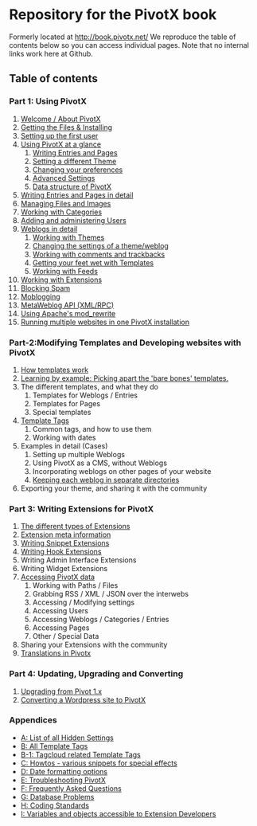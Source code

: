 # Repository for the PivotX book

Formerly located at http://book.pivotx.net/ We reproduce the table of contents below so you can access individual pages.
Note that no internal links work here at Github.

## Table of contents 

### Part 1: Using PivotX 

<ol>
<li><a href="https://github.com/pivotx/PivotX-book/blob/main/source/page_1-1.markdown" title="Welcome / About PivotX">Welcome / About PivotX</a></li>
<li><a href="https://github.com/pivotx/PivotX-book/blob/main/source/page_1-2.markdown" title="Getting the Files &amp; Installing">Getting the Files &amp; Installing</a></li>
<li><a href="https://github.com/pivotx/PivotX-book/blob/main/source/page_1-3.markdown" title="Setting up the first user">Setting up the first user</a></li>
<li><a href="https://github.com/pivotx/PivotX-book/blob/main/source/page_1-4.markdown" title="Using PivotX in a glance">Using PivotX at a glance</a>
<ol>
<li><a href="https://github.com/pivotx/PivotX-book/blob/main/source/page_1-4-1.markdown" title="Writing Entries and Pages">Writing Entries and Pages</a></li>
<li><a href="https://github.com/pivotx/PivotX-book/blob/main/source/page_1-4-2.markdown" title="Setting a different Theme">Setting a different Theme</a></li>
<li><a href="https://github.com/pivotx/PivotX-book/blob/main/source/page_1-4-3.markdown" title="Changing your preferences">Changing your preferences</a></li>
<li><a href="https://github.com/pivotx/PivotX-book/blob/main/source/page_1-4-4.markdown" title="Advanced Settings">Advanced Settings</a></li>
<li><a href="https://github.com/pivotx/PivotX-book/blob/main/source/page_1-4-5.markdown" title="Data structure of PivotX">Data structure of PivotX</a></li>
</ol>
</li>
<li><a href="https://github.com/pivotx/PivotX-book/blob/main/source/page_1-5.markdown" title="Writing Entries and Pages in detail">Writing Entries and Pages in detail</a></li>
<li><a href="https://github.com/pivotx/PivotX-book/blob/main/source/page_1-6.markdown" title="Managing Files and Images">Managing Files and Images</a></li>
<li><a href="https://github.com/pivotx/PivotX-book/blob/main/source/page_1-7.markdown" title="Working with Categories">Working with Categories</a></li>
<li><a href="https://github.com/pivotx/PivotX-book/blob/main/source/page_1-8.markdown" title="Adding and administering Users">Adding and administering Users</a></li>
<li><a href="https://github.com/pivotx/PivotX-book/blob/main/source/page_1-9.markdown" title="Weblogs in detail">Weblogs in detail</a>
<ol>
<li><a href="https://github.com/pivotx/PivotX-book/blob/main/source/page_1-9-1.markdown" title="Working with Themes">Working with Themes</a></li>
<li><a href="https://github.com/pivotx/PivotX-book/blob/main/source/page_1-9-2.markdown" title="Changing the settings of a theme/weblog">Changing the settings of a theme/weblog</a></li>
<li><a href="https://github.com/pivotx/PivotX-book/blob/main/source/page_1-9-3.markdown" title="Working with comments and trackbacks">Working with comments and trackbacks</a></li>
<li><a href="https://github.com/pivotx/PivotX-book/blob/main/source/page_1-9-4.markdown" title="Getting your feet wet with Templates">Getting your feet wet with Templates</a></li>
<li><a href="https://github.com/pivotx/PivotX-book/blob/main/source/page_1-9-5.markdown" title="Working with Feeds">Working with Feeds</a></li>
</ol>
</li>

<li><a href="https://github.com/pivotx/PivotX-book/blob/main/source/page_1-10.markdown" title="Working with Extensions">Working with Extensions</a></li>
<li><a href="https://github.com/pivotx/PivotX-book/blob/main/source/page_1-11.markdown" title="Blocking Spam">Blocking Spam</a></li>
<li><a href="https://github.com/pivotx/PivotX-book/blob/main/source/page_1-12.markdown" title="Moblogging">Moblogging</a></li>
<li><a href="https://github.com/pivotx/PivotX-book/blob/main/source/page_1-13.markdown" title="MetaWeblog API (XML/RPC)">MetaWeblog API (XML/RPC)</a></li>
<li><a href="https://github.com/pivotx/PivotX-book/blob/main/source/page_1-14.markdown" title="Using Apache's mod_rewrite">Using Apache's mod_rewrite</a></li>
<li><a href="https://github.com/pivotx/PivotX-book/blob/main/source/page_1-15.markdown" title="Running multiple websites in one PivotX installation">Running multiple websites in one PivotX installation</a></li>
</ol>

### Part-2:Modifying Templates and Developing websites with PivotX

<ol>
<li><a href="https://github.com/pivotx/PivotX-book/blob/main/source/page_2-1.markdown" title="How templates work">How templates work</a></li>
<li><a href="https://github.com/pivotx/PivotX-book/blob/main/source/page_2-2.markdown" title="Learning by example: Picking apart the 'bare bones' templates.">Learning by example: Picking apart the 'bare bones' templates.</a></li>
<li>The different templates, and what they do
<ol>
<li>Templates for Weblogs / Entries </li>
<li>Templates for Pages </li>
<li>Special templates</li>
</ol>
</li>

<li><a href="https://github.com/pivotx/PivotX-book/blob/main/source/page_2-4.markdown" title="Template Tags">Template Tags</a>
<ol>
<li>Common tags, and how to use them </li>
<li>Working with dates</li>
</ol>
</li>

<li>Examples in detail (Cases)
<ol>
<li>Setting up multiple Weblogs </li>
<li>Using PivotX as a CMS, without Weblogs </li>
<li>Incorporating weblogs on other pages of your website </li>
<li><a href="https://github.com/pivotx/PivotX-book/blob/main/source/page_2-5-4.markdown" title="Keeping each weblog in separate directories">Keeping each weblog in separate directories</a></li>
</ol>
</li>

<li>Exporting your theme, and sharing it with the community</li>
</ol>

### Part 3: Writing Extensions for PivotX

<ol>
<li><a href="https://github.com/pivotx/PivotX-book/blob/main/source/page_3-1.markdown" title="How Extensions work, our philosophy">The different types of Extensions</a></li>
<li><a href="https://github.com/pivotx/PivotX-book/blob/main/source/page_3-2.markdown" title="Extension meta information">Extension meta information</a></li>
<li><a href="https://github.com/pivotx/PivotX-book/blob/main/source/page_3-3.markdown" title="Writing Snippet Extensions">Writing Snippet Extensions</a></li>
<li><a href="https://github.com/pivotx/PivotX-book/blob/main/source/page_3-4.markdown" title="Writing Hook Extensions">Writing Hook Extensions</a></li>
<li>Writing Admin Interface Extensions </li>
<li>Writing Widget Extensions </li>

<li><a href="https://github.com/pivotx/PivotX-book/blob/main/source/page_3-7.markdown" title="Accessing PivotX data">Accessing PivotX data</a>
<ol>
<li>Working with Paths / Files </li>
<li>Grabbing RSS / XML / JSON over the interwebs </li>
<li>Accessing / Modifying settings </li>
<li>Accessing Users </li>
<li>Accessing Weblogs / Categories / Entries </li>
<li>Accessing Pages </li>
<li>Other / Special Data</li>
</ol>
</li>

<li>Sharing your Extensions with the community</li>
<li><a href="https://github.com/pivotx/PivotX-book/blob/main/source/page_3-9.markdown" title="Translations in Pivotx">Translations in Pivotx</a></li>
</ol>

### Part 4: Updating, Upgrading and Converting

<ol>
<li><a href="https://github.com/pivotx/PivotX-book/blob/main/source/page_4-1.markdown" title="Upgrading from Pivot 1.x">Upgrading from Pivot 1.x</a></li>
<li><a href="https://github.com/pivotx/PivotX-book/blob/main/source/page_4-2.markdown" title="Converting a Wordpress site to PivotX">Converting a Wordpress site to PivotX</a></li>
</ol>

### Appendices

<ul>
<li><a href="https://github.com/pivotx/PivotX-book/blob/main/source/page_app-a.markdown" title="Appendix a: List of all Hidden Settings">A: List of all Hidden Settings</a>
<li><a href="https://github.com/pivotx/PivotX-book/blob/main/source/page_app-b.markdown" title="Appendix b: All Template Tags">B: All Template Tags</a>
<li><a href="https://github.com/pivotx/PivotX-book/blob/main/source/page_app-b-1.markdown" title="Appendix b-1: Tagcloud related Template Tags">B-1: Tagcloud related Template Tags</a>
<li><a href="https://github.com/pivotx/PivotX-book/blob/main/source/page_app-c.markdown" title="Appendix c: Howtos - various snippets for special effects">C: Howtos - various snippets for special effects</a>
<li><a href="https://github.com/pivotx/PivotX-book/blob/main/source/page_app-d.markdown" title="Appendix b: All Template Tags">D: Date formatting options</a>
<li><a href="https://github.com/pivotx/PivotX-book/blob/main/source/page_app-e.markdown" title="Appendix e: Your friend PHPinfo">E: Troubleshooting PivotX</a>
<li><a href="https://github.com/pivotx/PivotX-book/blob/main/source/page_app-f.markdown" title="Appendix f: Frequently Asked Questions">F: Frequently Asked Questions</a>
<li><a href="https://github.com/pivotx/PivotX-book/blob/main/source/page_app-g.markdown" title="Appendix g: Database Problems">G: Database Problems</a>
<li><a href="https://github.com/pivotx/PivotX-book/blob/main/source/page_app-h.markdown" title="Appendix h: Coding Standards">H: Coding Standards</a>
<li><a href="https://github.com/pivotx/PivotX-book/blob/main/source/page_app-i.markdown" title="Appendix i: Variables and objects accessible to Extension Developers">I: Variables and objects accessible to Extension Developers</a>
</ul>
